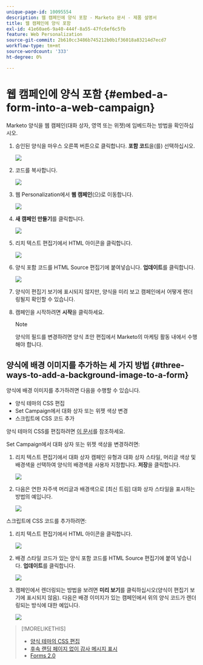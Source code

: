 ```yaml
---
unique-page-id: 10095554
description: 웹 캠페인에 양식 포함 - Marketo 문서 - 제품 설명서
title: 웹 캠페인에 양식 포함
exl-id: 41e60ae6-9a40-444f-8a55-47fc6ef6c5fb
feature: Web Personalization
source-git-commit: 2b610cc3486b745212b0b1f36018a83214d7ecd7
workflow-type: tm+mt
source-wordcount: '333'
ht-degree: 0%

---
```


# 웹 캠페인에 양식 포함 {#embed-a-form-into-a-web-campaign}

Marketo 양식을 웹 캠페인(대화 상자, 영역 또는 위젯)에 임베드하는 방법을 확인하십시오.

1. 승인된 양식을 마우스 오른쪽 버튼으로 클릭합니다. **포함 코드**&#x200B;을(를) 선택하십시오.

   ![](assets/image2015-12-16-10-3a58-3a39.png)

1. 코드를 복사합니다.

   ![](assets/image2015-12-16-11-3a16-3a24.png)

1. 웹 Personalization에서 **웹 캠페인**(으)로 이동합니다.

   ![](assets/web-campaigns-hand-7.jpg)

1. **새 캠페인 만들기**&#x200B;를 클릭합니다.

   ![](assets/create-new-web-campaign-hand-1.jpg)

1. 리치 텍스트 편집기에서 HTML 아이콘을 클릭합니다.

   ![](assets/five-1.png)

1. 양식 포함 코드를 HTML Source 편집기에 붙여넣습니다. **업데이트**&#x200B;를 클릭합니다.

   ![](assets/six-1.png)

1. 양식이 편집기 보기에 표시되지 않지만, 양식을 미리 보고 캠페인에서 어떻게 렌더링될지 확인할 수 있습니다.

1. 캠페인을 시작하려면 **시작**&#x200B;을 클릭하세요.

   >[!NOTE]
   >
   >양식의 필드를 변경하려면 양식 초안 편집에서 Marketo의 마케팅 활동 내에서 수행해야 합니다.

## 양식에 배경 이미지를 추가하는 세 가지 방법 {#three-ways-to-add-a-background-image-to-a-form}

양식에 배경 이미지를 추가하려면 다음을 수행할 수 있습니다.

* 양식 테마의 CSS 편집
* Set Campaign에서 대화 상자 또는 위젯 색상 변경
* 스크립트에 CSS 코드 추가

양식 테마의 CSS를 편집하려면 [이 문서](/help/marketo/product-docs/demand-generation/forms/form-design/edit-the-css-of-a-form-theme.md)를 참조하세요.

Set Campaign에서 대화 상자 또는 위젯 색상을 변경하려면:

1. 리치 텍스트 편집기에서 대화 상자 캠페인 유형과 대화 상자 스타일, 머리글 색상 및 배경색을 선택하여 양식의 배경색을 사용자 지정합니다. **저장**&#x200B;을 클릭합니다.

   ![](assets/image2015-12-29-18-3a28-3a31.png)

1. 다음은 연한 자주색 머리글과 배경색으로 [최신 트림] 대화 상자 스타일을 표시하는 방법의 예입니다.

   ![](assets/image2015-12-29-18-3a27-3a31.png)

스크립트에 CSS 코드를 추가하려면:

1. 리치 텍스트 편집기에서 HTML 아이콘을 클릭합니다.

   ![](assets/image2015-12-29-17-3a56-3a13.png)

1. 배경 스타일 코드가 있는 양식 포함 코드를 HTML Source 편집기에 붙여 넣습니다. **업데이트**&#x200B;를 클릭합니다.

   ![](assets/image2015-12-29-18-3a1-3a15.png)

1. 캠페인에서 렌더링되는 방법을 보려면 **미리 보기**&#x200B;를 클릭하십시오(양식이 편집기 보기에 표시되지 않음). 다음은 배경 이미지가 있는 캠페인에서 위의 양식 코드가 렌더링되는 방식에 대한 예입니다.

   ![](assets/image2015-12-29-18-3a20-3a35.png)

>[!MORELIKETHIS]
>
>* [양식 테마의 CSS 편집](/help/marketo/product-docs/demand-generation/forms/form-design/edit-the-css-of-a-form-theme.md)
>* [후속 랜딩 페이지 없이 감사 메시지 표시](https://developers.marketo.com/blog/show-thank-you-message-without-a-follow-up-landing-page/)
>* [Forms 2.0](https://experienceleague.adobe.com/ko/docs/marketo-developer/marketo/javascriptapi/forms-api-reference)
